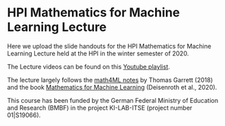 # HPI Mathematics for Machine Learning Lecture

Here we upload the slide handouts for the HPI Mathematics for Machine Learning Lecture held at the HPI in the winter semester of 2020.

The Lecture videos can be found on this [Youtube playlist](https://www.youtube.com/playlist?list=PLkxomGYFWp67infnvPmEcqyQqk0q6ntrY).

The lecture largely follows the [math4ML notes](https://github.com/gwthomas/math4ml) by Thomas Garrett (2018) and the book [Mathematics for Machine Learning](https://mml-book.github.io/) (Deisenroth et al., 2020).

This course has been funded by the German Federal Ministry of Education and Research (BMBF) in the project KI-LAB-ITSE (project number 01\|S19066).
